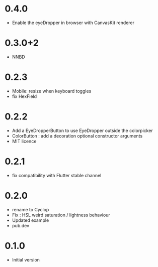 # 0.4.0

- Enable the eyeDropper in browser with CanvasKit renderer

# 0.3.0+2

- NNBD

# 0.2.3

- Mobile: resize when keyboard toggles 
- fix HexField

# 0.2.2

- Add a EyeDropperButton to use EyeDropper outside the colorpicker
- ColorButton : add a decoration optional constructor arguments
- MIT licence

# 0.2.1

- fix compatibility with Flutter stable channel

# 0.2.0

- rename to Cyclop
- Fix : HSL weird saturation / lightness behaviour
- Updated example
- pub.dev

# 0.1.0

- Initial version

